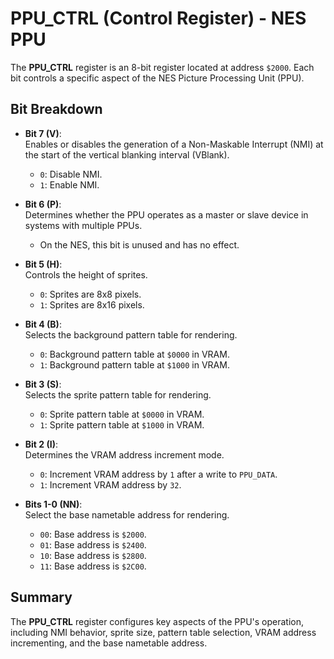# PPU_CTRL (Control Register) - NES PPU

The **PPU_CTRL** register is an 8-bit register located at address `$2000`. Each bit controls a specific aspect of the NES Picture Processing Unit (PPU).

## Bit Breakdown

- **Bit 7 (V)**:  
  Enables or disables the generation of a Non-Maskable Interrupt (NMI) at the start of the vertical blanking interval (VBlank).  
  - `0`: Disable NMI.  
  - `1`: Enable NMI.

- **Bit 6 (P)**:  
  Determines whether the PPU operates as a master or slave device in systems with multiple PPUs.  
  - On the NES, this bit is unused and has no effect.

- **Bit 5 (H)**:  
  Controls the height of sprites.  
  - `0`: Sprites are 8x8 pixels.  
  - `1`: Sprites are 8x16 pixels.

- **Bit 4 (B)**:  
  Selects the background pattern table for rendering.  
  - `0`: Background pattern table at `$0000` in VRAM.  
  - `1`: Background pattern table at `$1000` in VRAM.

- **Bit 3 (S)**:  
  Selects the sprite pattern table for rendering.  
  - `0`: Sprite pattern table at `$0000` in VRAM.  
  - `1`: Sprite pattern table at `$1000` in VRAM.

- **Bit 2 (I)**:  
  Determines the VRAM address increment mode.  
  - `0`: Increment VRAM address by `1` after a write to `PPU_DATA`.  
  - `1`: Increment VRAM address by `32`.

- **Bits 1-0 (NN)**:  
  Select the base nametable address for rendering.  
  - `00`: Base address is `$2000`.  
  - `01`: Base address is `$2400`.  
  - `10`: Base address is `$2800`.  
  - `11`: Base address is `$2C00`.

## Summary

The **PPU_CTRL** register configures key aspects of the PPU's operation, including NMI behavior, sprite size, pattern table selection, VRAM address incrementing, and the base nametable address.